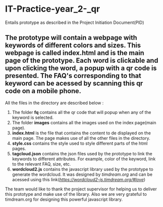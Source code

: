 # IT-Practice-year_2-_qr
Entails prototype as described in the Project Initiation Document(PID)

## The prototype will contain a webpage with keywords of different colors and sizes. This webpage is called index.html and is the main page of the prototype. Each word is clickable and upon clicking the word, a popup with a qr code is presented. The FAQ's corresponding to that keyword can be acessed by scanning this qr code on a mobile phone.

All the files in the directory are described below :

 1. The folder **fq** contains all the qr code that will popup when any of the keyword is selected.
 2. The folder **images** contains all the images used on the index page(main page).
 3. **index.html** is the file that contains the content to de displayed on the main page. The page makes use of all the other files in the directory.
 4. **style.css** contains the style used to style different parts of the html pages.
 5. **tagcloud.json** contains the json files used by the prototype to link the keywords to different attributes. For example, color of the keyword, link to the relevant FAQ, size, etc.
 6. **wordcloud2.js** contains the javascript library used by the prototype to generate the wordcloud. It was designed by *timdream.org* and can be acessed using this link(*https://wordcloud2-js.timdream.org/#love*)
 
 
 The team would like to thank the project supervisor for helping us to deliver this prototype and make use of the library. Also we are very grateful to timdream.org for designing this powerful javascript library.
